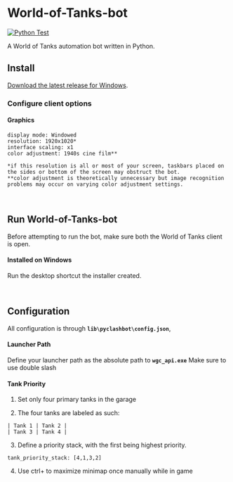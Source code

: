 # World-of-Tanks-bot

[![Python Test](https://github.com/matthewmiglio/Python-World-of-Tanks-bot/actions/workflows/python-tests.yml/badge.svg)](https://github.com/matthewmiglio/Python-World-of-Tanks-bot/actions/workflows/python-tests.yml)

A World of Tanks automation bot written in Python.

## Install

[Download the latest release for Windows](https://github.com/matthewmiglio/Python-World-of-Tanks-bot).

### Configure client options

#### Graphics

    display mode: Windowed
    resolution: 1920x1020*
    interface scaling: x1
    color adjustment: 1940s cine film**

    *if this resolution is all or most of your screen, taskbars placed on the sides or bottom of the screen may obstruct the bot.
    **color adjustment is theoretically unnecessary but image recognition problems may occur on varying color adjustment settings.


<br>

## Run World-of-Tanks-bot

Before attempting to run the bot, make sure both the World of Tanks client is open.

#### Installed on Windows

Run the desktop shortcut the installer created.

<br>

## Configuration

All configuration is through **`lib\pyclashbot\config.json`**,

#### Launcher Path

Define your launcher path as the absolute path to **`wgc_api.exe`**
Make sure to use double slash 

#### Tank Priority

1. Set only four primary tanks in the garage

2. The four tanks are labeled as such:

```
| Tank 1 | Tank 2 |
| Tank 3 | Tank 4 |
```

3. Define a priority stack, with the first being highest priority.

```
tank_priority_stack: [4,1,3,2]
```


4. Use ctrl+ to maximize minimap once manually while in game 